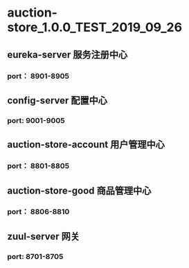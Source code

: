 # auction-store_1.0.0_TEST_2019_09_26
## eureka-server 服务注册中心
### port： 8901-8905

## config-server  配置中心
### port: 9001-9005

## auction-store-account  用户管理中心
### port： 8801-8805

## auction-store-good  商品管理中心
### port： 8806-8810

## zuul-server  网关
### port: 8701-8705